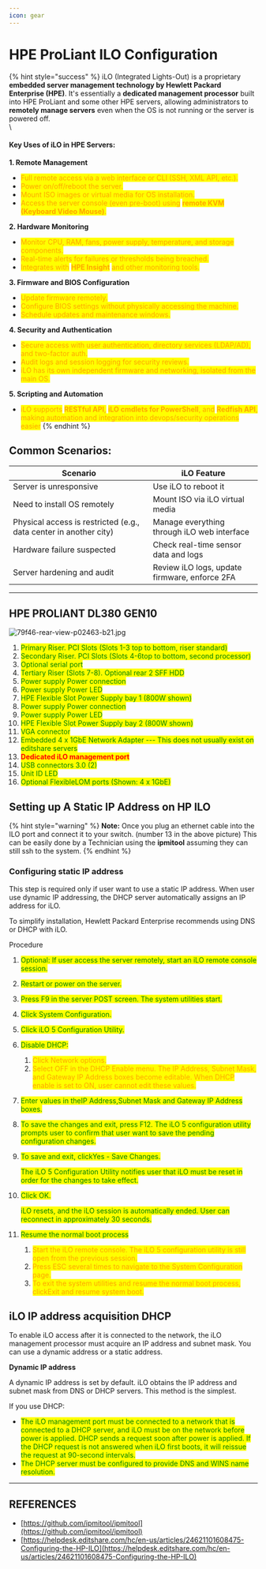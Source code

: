 ```yaml
---
icon: gear
---
```


# HPE ProLiant ILO Configuration

{% hint style="success" %}
iLO (Integrated Lights-Out) is a proprietary **embedded server management technology by Hewlett Packard Enterprise (HPE)**. It's essentially a **dedicated management processor** built into HPE ProLiant and some other HPE servers, allowing administrators to **remotely manage servers** even when the OS is not running or the server is powered off.\
\


#### Key Uses of iLO in HPE Servers:

**1. Remote Management**

* <mark style="color:orange;">Full remote access via a web interface or CLI (SSH, XML API, etc.).</mark>
* <mark style="color:orange;">Power on/off/reboot the server.</mark>
* <mark style="color:orange;">Mount ISO images or virtual media for OS installation.</mark>
* <mark style="color:orange;">Access the server console (even pre-boot) using</mark> <mark style="color:orange;"></mark><mark style="color:orange;">**remote KVM (Keyboard Video Mouse)**</mark><mark style="color:orange;">.</mark>

**2. Hardware Monitoring**

* <mark style="color:orange;">Monitor CPU, RAM, fans, power supply, temperature, and storage components.</mark>
* <mark style="color:orange;">Real-time alerts for failures or thresholds being breached.</mark>
* <mark style="color:orange;">Integrates with</mark> <mark style="color:orange;"></mark><mark style="color:orange;">**HPE Insight**</mark> <mark style="color:orange;"></mark><mark style="color:orange;">and other monitoring tools.</mark>

**3. Firmware and BIOS Configuration**

* <mark style="color:orange;">Update firmware remotely.</mark>
* <mark style="color:orange;">Configure BIOS settings without physically accessing the machine.</mark>
* <mark style="color:orange;">Schedule updates and maintenance windows.</mark>

**4. Security and Authentication**

* <mark style="color:orange;">Secure access with user authentication, directory services (LDAP/AD), and two-factor auth.</mark>
* <mark style="color:orange;">Audit logs and session logging for security reviews.</mark>
* <mark style="color:orange;">iLO has its own independent firmware and networking, isolated from the main OS.</mark>

**5. Scripting and Automation**

* <mark style="color:orange;">iLO supports</mark> <mark style="color:orange;"></mark><mark style="color:orange;">**RESTful API**</mark><mark style="color:orange;">,</mark> <mark style="color:orange;"></mark><mark style="color:orange;">**iLO cmdlets for PowerShell**</mark><mark style="color:orange;">, and</mark> <mark style="color:orange;"></mark><mark style="color:orange;">**Redfish API**</mark><mark style="color:orange;">, making automation and integration into devops/security operations easier</mark>
{% endhint %}

## Common Scenarios:

| Scenario                                                          | iLO Feature                                   |
| ----------------------------------------------------------------- | --------------------------------------------- |
| Server is unresponsive                                            | Use iLO to reboot it                          |
| Need to install OS remotely                                       | Mount ISO via iLO virtual media               |
| Physical access is restricted (e.g., data center in another city) | Manage everything through iLO web interface   |
| Hardware failure suspected                                        | Check real-time sensor data and logs          |
| Server hardening and audit                                        | Review iLO logs, update firmware, enforce 2FA |

***

## HPE PROLIANT DL380 GEN10

![79f46-rear-view-p02463-b21.jpg](https://helpdesk.editshare.com/hc/article_attachments/24621040144539)

1. <mark style="color:green;">Primary Riser. PCI Slots (Slots 1-3 top to bottom, riser standard)</mark>
2. <mark style="color:green;">Secondary Riser. PCI Slots (Slots 4-6top to bottom, second processor)</mark>
3. <mark style="color:green;">Optional serial port</mark>
4. <mark style="color:green;">Tertiary Riser (Slots 7-8). Optional rear 2 SFF HDD</mark>
5. <mark style="color:green;">Power supply Power connection</mark>
6. <mark style="color:green;">Power supply Power LED</mark>
7. <mark style="color:green;">HPE Flexible Slot Power Supply bay 1 (800W shown)</mark>
8. <mark style="color:green;">Power supply Power connection</mark>
9. <mark style="color:green;">Power supply Power LED</mark>
10. <mark style="color:green;">HPE Flexible Slot Power Supply bay 2 (800W shown)</mark>
11. <mark style="color:green;">VGA connector</mark>
12. <mark style="color:green;">Embedded 4 x 1GbE Network Adapter --- This does not usually exist on editshare servers</mark>
13. <mark style="color:red;">**Dedicated iLO management port**</mark>
14. <mark style="color:green;">USB connectors 3.0 (2)</mark>
15. <mark style="color:green;">Unit ID LED</mark>
16. <mark style="color:green;">Optional FlexibleLOM ports (Shown: 4 x 1GbE)</mark>



## Setting up A Static IP Address on HP ILO

{% hint style="warning" %}
**Note:** Once you plug an ethernet cable into the ILO port and connect it to your switch. (number 13 in the above picture) This can be easily done by a Technician using the **ipmitool** assuming they can still ssh to the system.
{% endhint %}

### Configuring static IP address <a href="#n10012" id="n10012"></a>

This step is required only if user want to use a static IP address. When user use dynamic IP addressing, the DHCP server automatically assigns an IP address for iLO.

To simplify installation, Hewlett Packard Enterprise recommends using DNS or DHCP with iLO.

Procedure

1. <mark style="color:green;">Optional: If user access the server remotely, start an iLO remote console session.</mark>
2. <mark style="color:green;">Restart or power on the server.</mark>
3. <mark style="color:green;">Press F9 in the server POST screen. The system utilities start.</mark>
4. <mark style="color:green;">Click System Configuration.</mark>
5. <mark style="color:green;">Click iLO 5 Configuration Utility.</mark>
6. <mark style="color:green;">Disable DHCP:</mark>
   1. <mark style="color:orange;">Click Network options.</mark>
   2. <mark style="color:orange;">Select OFF in the DHCP Enable menu. The IP Address, Subnet Mask, and Gateway IP Address boxes become editable. When DHCP enable is set to ON, user cannot edit these values.</mark>
7. <mark style="color:green;">Enter values in theIP Address,Subnet Mask and Gateway IP Address boxes.</mark>
8. <mark style="color:green;">To save the changes and exit, press F12. The iLO 5 configuration utility prompts user to confirm that user want to save the pending configuration changes.</mark>
9.  <mark style="color:green;">To save and exit, clickYes - Save Changes.</mark>

    <mark style="color:green;">The iLO 5 Configuration Utility notifies user that iLO must be reset in order for the changes to take effect.</mark>
10. <mark style="color:green;">Click OK.</mark>

    <mark style="color:green;">iLO resets, and the iLO session is automatically ended. User can reconnect in approximately 30 seconds.</mark>
11. <mark style="color:green;">Resume the normal boot process</mark>
    1. <mark style="color:orange;">Start the iLO remote console. The iLO 5 configuration utility is still open from the previous session.</mark>
    2. <mark style="color:orange;">Press ESC several times to navigate to the System Configuration page.</mark>
    3. <mark style="color:orange;">To exit the system utilities and resume the normal boot process, clickExit and resume system boot.</mark>

&#x20;

## iLO IP address acquisition DHCP <a href="#ariaid-title1" id="ariaid-title1"></a>

To enable iLO access after it is connected to the network, the iLO management processor must acquire an IP address and subnet mask. You can use a dynamic address or a static address.

**Dynamic IP address**

A dynamic IP address is set by default. iLO obtains the IP address and subnet mask from DNS or DHCP servers. This method is the simplest.

If you use DHCP:

* <mark style="color:green;">The iLO management port must be connected to a network that is connected to a DHCP server, and iLO must be on the network before power is applied. DHCP sends a request soon after power is applied. If the DHCP request is not answered when iLO first boots, it will reissue the request at 90-second intervals.</mark>
* <mark style="color:green;">The DHCP server must be configured to provide DNS and WINS name resolution.</mark>



***

## REFERENCES

* [https://github.com/ipmitool/ipmitool](https://github.com/ipmitool/ipmitool)
* [https://helpdesk.editshare.com/hc/en-us/articles/24621101608475-Configuring-the-HP-ILO](https://helpdesk.editshare.com/hc/en-us/articles/24621101608475-Configuring-the-HP-ILO)
